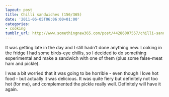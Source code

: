 ```yaml
---
layout: post
title: Chilli sandwiches (156/365)
date: '2011-06-05T06:06:00+01:00'
categories:
- cooking
tumblr_url: http://www.somethingnew365.com/post/44286007557/chilli-sandwiches-156365
---
```

It was getting late in the day and I still hadn’t done anything new. Looking in the fridge I had some birds-eye chillis, so I decided to do something experimental and make a sandwich with one of them (plus some false-meat ham and pickle).

I was a bit worried that it was going to be horrible - even though I love hot food - but actually it was delicious. It was quite fiery but definitely not too hot (for me), and complemented the pickle really well. Definitely will have it again.
